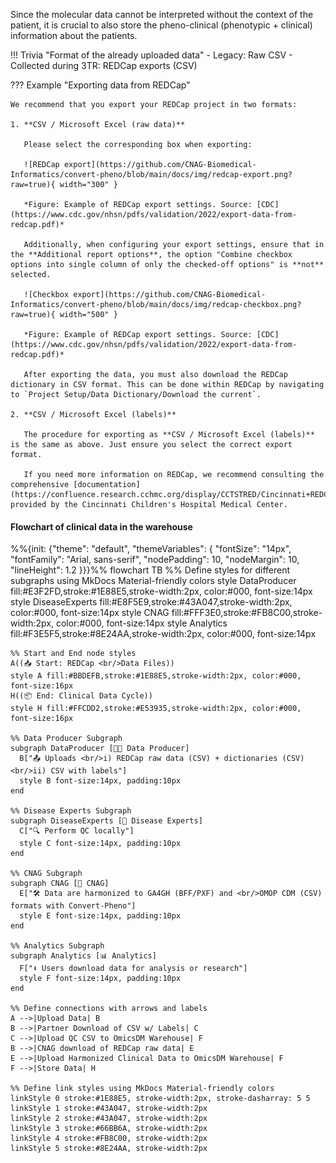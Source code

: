 Since the molecular data cannot be interpreted without the context of the patient,
it is crucial to also store the pheno-clinical (phenotypic + clinical) 
information about the patients.

!!! Trivia "Format of the already uploaded data"
    - Legacy: Raw CSV
    - Collected during 3TR: REDCap exports (CSV)

??? Example "Exporting data from REDCap"

    We recommend that you export your REDCap project in two formats:

    1. **CSV / Microsoft Excel (raw data)**

       Please select the corresponding box when exporting:

       ![REDCap export](https://github.com/CNAG-Biomedical-Informatics/convert-pheno/blob/main/docs/img/redcap-export.png?raw=true){ width="300" }

       *Figure: Example of REDCap export settings. Source: [CDC](https://www.cdc.gov/nhsn/pdfs/validation/2022/export-data-from-redcap.pdf)*

       Additionally, when configuring your export settings, ensure that in the **Additional report options**, the option "Combine checkbox options into single column of only the checked-off options" is **not** selected.

       ![Checkbox export](https://github.com/CNAG-Biomedical-Informatics/convert-pheno/blob/main/docs/img/redcap-checkbox.png?raw=true){ width="500" }

       *Figure: Example of REDCap export settings. Source: [CDC](https://www.cdc.gov/nhsn/pdfs/validation/2022/export-data-from-redcap.pdf)*

       After exporting the data, you must also download the REDCap dictionary in CSV format. This can be done within REDCap by navigating to `Project Setup/Data Dictionary/Download the current`.

    2. **CSV / Microsoft Excel (labels)**

       The procedure for exporting as **CSV / Microsoft Excel (labels)** is the same as above. Just ensure you select the correct export format.

       If you need more information on REDCap, we recommend consulting the comprehensive [documentation](https://confluence.research.cchmc.org/display/CCTSTRED/Cincinnati+REDCap+Resource+Center) provided by the Cincinnati Children's Hospital Medical Center.

#### Flowchart of clinical data in the warehouse

<div class="mermaid">
%%{init: {"theme": "default", "themeVariables": { 
    "fontSize": "14px", 
    "fontFamily": "Arial, sans-serif", 
    "nodePadding": 10, 
    "nodeMargin": 10, 
    "lineHeight": 1.2 
}}}%%
flowchart TB
    %% Define styles for different subgraphs using MkDocs Material-friendly colors
    style DataProducer fill:#E3F2FD,stroke:#1E88E5,stroke-width:2px, color:#000, font-size:14px
    style DiseaseExperts fill:#E8F5E9,stroke:#43A047,stroke-width:2px, color:#000, font-size:14px
    style CNAG fill:#FFF3E0,stroke:#FB8C00,stroke-width:2px, color:#000, font-size:14px
    style Analytics fill:#F3E5F5,stroke:#8E24AA,stroke-width:2px, color:#000, font-size:14px

    %% Start and End node styles
    A((📥 Start: REDCap <br/>Data Files))
    style A fill:#BBDEFB,stroke:#1E88E5,stroke-width:2px, color:#000, font-size:16px
    H((📦 End: Clinical Data Cycle))
    style H fill:#FFCDD2,stroke:#E53935,stroke-width:2px, color:#000, font-size:16px

    %% Data Producer Subgraph
    subgraph DataProducer [🧑‍💻 Data Producer]
      B["📤 Uploads <br/>i) REDCap raw data (CSV) + dictionaries (CSV) <br/>ii) CSV with labels"]
      style B font-size:14px, padding:10px
    end

    %% Disease Experts Subgraph
    subgraph DiseaseExperts [🧪 Disease Experts]
      C["🔍 Perform QC locally"]
      style C font-size:14px, padding:10px
    end

    %% CNAG Subgraph
    subgraph CNAG [🏢 CNAG]
      E["🛠️ Data are harmonized to GA4GH (BFF/PXF) and <br/>OMOP CDM (CSV) formats with Convert-Pheno"]
      style E font-size:14px, padding:10px
    end

    %% Analytics Subgraph
    subgraph Analytics [📊 Analytics]
      F["⬇️ Users download data for analysis or research"]
      style F font-size:14px, padding:10px
    end

    %% Define connections with arrows and labels
    A -->|Upload Data| B
    B -->|Partner Download of CSV w/ Labels| C
    C -->|Upload QC CSV to OmicsDM Warehouse| F
    B -->|CNAG download of REDCap raw data| E
    E -->|Upload Harmonized Clinical Data to OmicsDM Warehouse| F
    F -->|Store Data| H

    %% Define link styles using MkDocs Material-friendly colors
    linkStyle 0 stroke:#1E88E5, stroke-width:2px, stroke-dasharray: 5 5
    linkStyle 1 stroke:#43A047, stroke-width:2px
    linkStyle 2 stroke:#43A047, stroke-width:2px
    linkStyle 3 stroke:#66BB6A, stroke-width:2px
    linkStyle 4 stroke:#FB8C00, stroke-width:2px
    linkStyle 5 stroke:#8E24AA, stroke-width:2px
</div>

